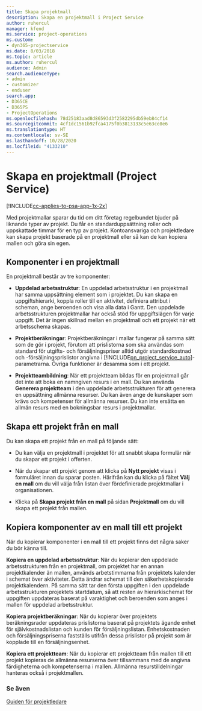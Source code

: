 ```yaml
---
title: Skapa projektmall
description: Skapa en projektmall i Project Service
author: ruhercul
manager: kfend
ms.service: project-operations
ms.custom:
- dyn365-projectservice
ms.date: 8/03/2018
ms.topic: article
ms.author: ruhercul
audience: Admin
search.audienceType:
- admin
- customizer
- enduser
search.app:
- D365CE
- D365PS
- ProjectOperations
ms.openlocfilehash: 78d25183aad8d86593d3f2582295db59eb84cf14
ms.sourcegitcommit: 4cf1dc1561b92fca4175f0b3813133c5e63ce8e6
ms.translationtype: HT
ms.contentlocale: sv-SE
ms.lasthandoff: 10/28/2020
ms.locfileid: "4133210"
---
```

# <a name="create-a-project-template-project-service"></a>Skapa en projektmall (Project Service)

[!INCLUDE[cc-applies-to-psa-app-1x-2x](../includes/cc-applies-to-psa-app-1x-2x.md)]

Med projektmallar sparar du tid om ditt företag regelbundet bjuder på liknande typer av projekt. Du får en standarduppsättning roller och uppskattade timmar för en typ av projekt. Kontoansvariga och projektledare kan skapa projekt baserade på en projektmall eller så kan de kan kopiera mallen och göra sin egen.  
  
## <a name="components-of-project-template"></a>Komponenter i en projektmall
 En projektmall består av tre komponenter:  
  
- **Uppdelad arbetsstruktur**: En uppdelad arbetsstruktur i en projektmall har samma uppsättning element som i projektet. Du kan skapa en uppgiftshierarki, koppla roller till en aktivitet, definiera attribut i scheman, ange beroenden och visa alla data i Gantt. Den uppdelade arbetsstrukturen projektmallar har också stöd för uppgiftslägen för varje uppgift. Det är ingen skillnad mellan en projektmall och ett projekt när ett arbetsschema skapas.  
  
- **Projektberäkningar**: Projektberäkningar i mallar fungerar på samma sätt som de gör i projekt, förutom att prislistorna som ska användas som standard för utgifts- och försäljningspriser alltid utgör standardkostnad och -försäljningsprislistor angivna i [!INCLUDE[pn_project_service_auto](../includes/pn-project-service-auto.md)]-parametrarna. Övriga funktioner är desamma som i ett projekt.  
  
- **Projektteambildning**: När ett projektteam bildas för en projektmall går det inte att boka en namngiven resurs i en mall. Du kan använda **Generera projektteam** i den uppdelade arbetsstrukturen för att generera en uppsättning allmänna resurser. Du kan även ange de kunskaper som krävs och kompetenser för allmänna resurser. Du kan inte ersätta en allmän resurs med en bokningsbar resurs i projektmallar.  
  
## <a name="create-a-project-from-a-template"></a>Skapa ett projekt från en mall  
 Du kan skapa ett projekt från en mall på följande sätt:  
  
-   Du kan välja en projektmall i projektet för att snabbt skapa formulär när du skapar ett projekt i offerten.  
  
-   När du skapar ett projekt genom att klicka på **Nytt projekt** visas i formuläret innan du sparar posten. Härifrån kan du klicka på fältet **Välj en mall** om du vill välja från listan över fördefinierade projektmallar i organisationen.  
  
-   Klicka på **Skapa projekt från en mall** på sidan **Projektmall** om du vill skapa ett projekt från mallen.  
  
## <a name="copying-components-of-a-template-to-a-project"></a>Kopiera komponenter av en mall till ett projekt  
 När du kopierar komponenter i en mall till ett projekt finns det några saker du bör känna till.  
  
 **Kopiera en uppdelad arbetsstruktur**: När du kopierar den uppdelade arbetsstrukturen från en projektmall, om projektet har en annan projektkalender än mallen, används arbetstimmarna från projektets kalender i schemat över aktiviteter. Detta ändrar schemat till den säkerhetskopierade projektkalendern. På samma sätt tar den första uppgiften i den uppdelade arbetsstrukturen projektets startdatum, så att resten av hierarkischemat för uppgiften uppdateras baserat på varaktighet och beroenden som anges i mallen för uppdelad arbetsstruktur.  
  
 **Kopiera projektberäkningar**: När du kopierar över projektets beräkningsrader uppdateras prislistorna baserat på projektets ägande enhet för självkostnadslistan och kunden för försäljningslistan. Enhetskostnaden och försäljningspriserna fastställs utifrån dessa prislistor på projekt som är kopplade till en försäljningsenhet.  
  
 **Kopiera ett projektteam**: När du kopierar ett projektteam från mallen till ett projekt kopieras de allmänna resurserna över tillsammans med de angivna färdigheterna och kompetenserna i mallen. Allmänna resurstilldelningar hanteras också i projektmallen.  
  
### <a name="see-also"></a>Se även  
 [Guiden för projektledare](../psa/project-manager-guide.md)
